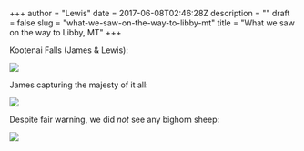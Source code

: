 +++
author = "Lewis"
date = 2017-06-08T02:46:28Z
description = ""
draft = false
slug = "what-we-saw-on-the-way-to-libby-mt"
title = "What we saw on the way to Libby, MT"
+++


Kootenai Falls (James & Lewis):

[![](/images/2017/06/IMG_20170607_111554-300x225.jpg)](/images/2017/06/IMG_20170607_111554.jpg)

James capturing the majesty of it all:

[![](/images/2017/06/2017-06-07-11.18.39-300x225.jpg)](/images/2017/06/2017-06-07-11.18.39.jpg)

Despite fair warning, we did *not* see any bighorn sheep:

[![](/images/2017/06/2017-06-07-11.47.27-300x225.jpg)](/images/2017/06/2017-06-07-11.47.27.jpg)

